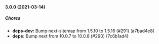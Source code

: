 #### 3.0.0 (2021-03-14)

##### Chores

* **deps-dev:**  Bump next-sitemap from 1.5.10 to 1.5.16 (#291) (a7bad4e8)
* **deps:**  Bump next from 10.0.7 to 10.0.8 (#290) (7c6b1ad4)

